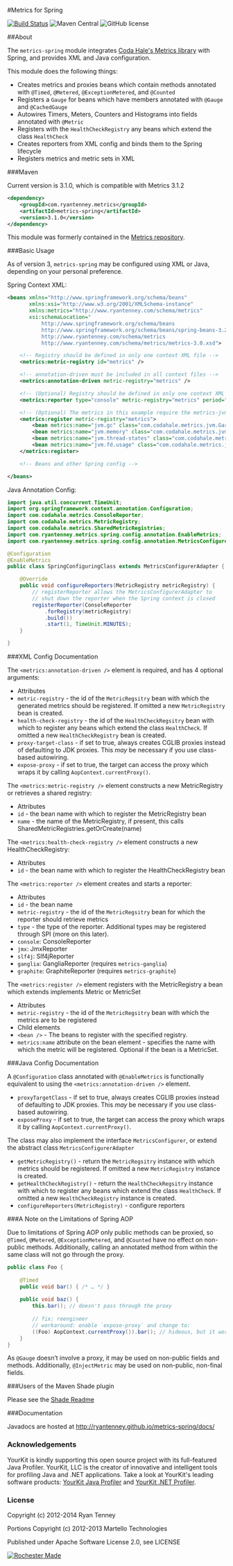 #Metrics for Spring

[![Build Status](https://img.shields.io/travis/ryantenney/metrics-spring.svg?style=flat-square)](https://travis-ci.org/ryantenney/metrics-spring)
![Maven Central](https://img.shields.io/maven-central/v/com.ryantenney.metrics/metrics-spring.svg?style=flat-square)
![GitHub license](https://img.shields.io/github/license/ryantenney/metrics-spring.svg?style=flat-square)

##About

The `metrics-spring` module integrates [Coda Hale's Metrics library](http://metrics.codahale.com/) with Spring, and provides XML and Java configuration.

This module does the following things:

* Creates metrics and proxies beans which contain methods annotated with `@Timed`, `@Metered`, `@ExceptionMetered`, and `@Counted`
* Registers a `Gauge` for beans which have members annotated with `@Gauge` and `@CachedGauge`
* Autowires Timers, Meters, Counters and Histograms into fields annotated with `@Metric`
* Registers with the `HealthCheckRegistry` any beans which extend the class `HealthCheck`
* Creates reporters from XML config and binds them to the Spring lifecycle
* Registers metrics and metric sets in XML

###Maven

Current version is 3.1.0, which is compatible with Metrics 3.1.2

```xml
<dependency>
    <groupId>com.ryantenney.metrics</groupId>
    <artifactId>metrics-spring</artifactId>
    <version>3.1.0</version>
</dependency>
```

This module was formerly contained in the [Metrics repository](https://github.com/codahale/metrics).

###Basic Usage

As of version 3, `metrics-spring` may be configured using XML or Java, depending on your personal preference.

Spring Context XML:

```xml
<beans xmlns="http://www.springframework.org/schema/beans"
       xmlns:xsi="http://www.w3.org/2001/XMLSchema-instance"
       xmlns:metrics="http://www.ryantenney.com/schema/metrics"
       xsi:schemaLocation="
           http://www.springframework.org/schema/beans
           http://www.springframework.org/schema/beans/spring-beans-3.2.xsd
           http://www.ryantenney.com/schema/metrics
           http://www.ryantenney.com/schema/metrics/metrics-3.0.xsd">

    <!-- Registry should be defined in only one context XML file -->
    <metrics:metric-registry id="metrics" />

    <!-- annotation-driven must be included in all context files -->
    <metrics:annotation-driven metric-registry="metrics" />

    <!-- (Optional) Registry should be defined in only one context XML file -->
    <metrics:reporter type="console" metric-registry="metrics" period="1m" />

    <!-- (Optional) The metrics in this example require the metrics-jvm jar-->
    <metrics:register metric-registry="metrics">
        <bean metrics:name="jvm.gc" class="com.codahale.metrics.jvm.GarbageCollectorMetricSet" />
        <bean metrics:name="jvm.memory" class="com.codahale.metrics.jvm.MemoryUsageGaugeSet" />
        <bean metrics:name="jvm.thread-states" class="com.codahale.metrics.jvm.ThreadStatesGaugeSet" />
        <bean metrics:name="jvm.fd.usage" class="com.codahale.metrics.jvm.FileDescriptorRatioGauge" />
    </metrics:register>

    <!-- Beans and other Spring config -->

</beans>
```

Java Annotation Config:

```java
import java.util.concurrent.TimeUnit;
import org.springframework.context.annotation.Configuration;
import com.codahale.metrics.ConsoleReporter;
import com.codahale.metrics.MetricRegistry;
import com.codahale.metrics.SharedMetricRegistries;
import com.ryantenney.metrics.spring.config.annotation.EnableMetrics;
import com.ryantenney.metrics.spring.config.annotation.MetricsConfigurerAdapter;

@Configuration
@EnableMetrics
public class SpringConfiguringClass extends MetricsConfigurerAdapter {

    @Override
    public void configureReporters(MetricRegistry metricRegistry) {
        // registerReporter allows the MetricsConfigurerAdapter to
        // shut down the reporter when the Spring context is closed
        registerReporter(ConsoleReporter
            .forRegistry(metricRegistry)
            .build())
            .start(1, TimeUnit.MINUTES);
    }

}
```

###XML Config Documentation

The `<metrics:annotation-driven />` element is required, and has 4 optional arguments:
* Attributes
 * `metric-registry` - the id of the `MetricRegsitry` bean with which the generated metrics should be registered. If omitted a new `MetricRegistry` bean is created.
 * `health-check-registry` - the id of the `HealthCheckRegsitry` bean with which to register any beans which extend the class `HealthCheck`. If omitted a new `HealthCheckRegistry` bean is created.
 * `proxy-target-class` - if set to true, always creates CGLIB proxies instead of defaulting to JDK proxies. This *may* be necessary if you use class-based autowiring.
 * `expose-proxy` - if set to true, the target can access the proxy which wraps it by calling `AopContext.currentProxy()`.

The `<metrics:metric-registry />` element constructs a new MetricRegistry or retrieves a shared registry:
* Attributes
 * `id` - the bean name with which to register the MetricRegistry bean
 * `name` - the name of the MetricRegistry, if present, this calls SharedMetricRegistries.getOrCreate(name)

The `<metrics:health-check-registry />` element constructs a new HealthCheckRegistry:
* Attributes
 * `id` - the bean name with which to register the HealthCheckRegistry bean

The `<metrics:reporter />` element creates and starts a reporter:
* Attributes
 * `id` - the bean name
 * `metric-registry` - the id of the `MetricRegsitry` bean for which the reporter should retrieve metrics
 * `type` - the type of the reporter. Additional types may be registered through SPI (more on this later).
  * `console`: ConsoleReporter
  * `jmx`: JmxReporter
  * `slf4j`: Slf4jReporter
  * `ganglia`: GangliaReporter (requires `metrics-ganglia`)
  * `graphite`: GraphiteReporter (requires `metrics-graphite`)

The `<metrics:register />` element registers with the MetricRegistry a bean which extends implements Metric or MetricSet
* Attributes
 * `metric-registry` - the id of the `MetricRegsitry` bean with which the metrics are to be registered
* Child elements
 * `<bean />` - The beans to register with the specified registry.
  * `metrics:name` attribute on the bean element - specifies the name with which the metric will be registered. Optional if the bean is a MetricSet.

###Java Config Documentation

A `@Configuration` class annotated with `@EnableMetrics` is functionally equivalent to using the `<metrics:annotation-driven />` element.

* `proxyTargetClass` - if set to true, always creates CGLIB proxies instead of defaulting to JDK proxies. This *may* be necessary if you use class-based autowiring.
* `exposeProxy` - if set to true, the target can access the proxy which wraps it by calling `AopContext.currentProxy()`.

The class may also implement the interface `MetricsConfigurer`, or extend the abstract class `MetricsConfigurerAdapter`

* `getMetricRegistry()` - return the `MetricRegsitry` instance with which metrics should be registered. If omitted a new `MetricRegistry` instance is created.
* `getHealthCheckRegistry()` - return the `HealthCheckRegsitry` instance with which to register any beans which extend the class `HealthCheck`. If omitted a new `HealthCheckRegistry` instance is created.
* `configureReporters(MetricRegistry)` - configure reporters

###A Note on the Limitations of Spring AOP

Due to limitations of Spring AOP only public methods can be proxied, so `@Timed`, `@Metered`, `@ExceptionMetered`, and `@Counted` have no effect on non-public methods. Additionally, calling an annotated method from within the same class will not go through the proxy.

```java
public class Foo {
	
    @Timed
    public void bar() { /* … */ }
	
    public void baz() {
        this.bar(); // doesn't pass through the proxy
		
        // fix: reengineer
        // workaround: enable `expose-proxy` and change to:
        ((Foo) AopContext.currentProxy()).bar(); // hideous, but it works
    }
}
```

As `@Gauge` doesn’t involve a proxy, it may be used on non-public fields and methods.
Additionally, `@InjectMetric` may be used on non-public, non-final fields.

###Users of the Maven Shade plugin

Please see the [Shade Readme](SHADE-README.md)

###Documentation

Javadocs are hosted at http://ryantenney.github.io/metrics-spring/docs/


### Acknowledgements

YourKit is kindly supporting this open source project with its full-featured Java Profiler.
YourKit, LLC is the creator of innovative and intelligent tools for profiling
Java and .NET applications. Take a look at YourKit's leading software products:
[YourKit Java Profiler](http://www.yourkit.com/java/profiler/index.jsp) and
[YourKit .NET Profiler](http://www.yourkit.com/.net/profiler/index.jsp).


### License

Copyright (c) 2012-2014 Ryan Tenney

Portions Copyright (c) 2012-2013 Martello Technologies

Published under Apache Software License 2.0, see LICENSE

[![Rochester Made](http://rochestermade.com/media/images/rochester-made-dark-on-light.png)](http://rochestermade.com)

